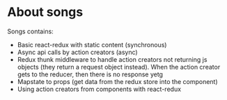 # About songs
Songs contains:
- Basic react-redux with static content (synchronous)
- Async api calls by action creators (async)
- Redux thunk middleware to handle action creators not returning js objects (they return a request object instead). When the action creator gets to the reducer, then there is no response yetg
- Mapstate to props (get data from the redux store into the component) 
- Using action creators from components with react-redux